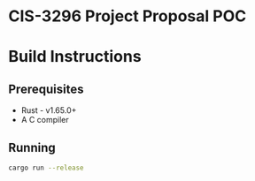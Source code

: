 # CIS-3296 Project Proposal POC

# Build Instructions

## Prerequisites
* Rust - v1.65.0+
* A C compiler

## Running

```bash
cargo run --release
```

